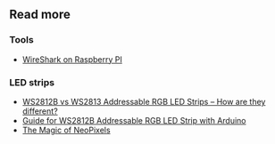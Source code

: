 

## Read more

### Tools
* [WireShark on Raspberry PI ](https://donsthinktank.blogspot.com/2015/07/wireshark-raspberry-pi.html)

### LED strips
* [WS2812B vs WS2813 Addressable RGB LED Strips – How are they different?](https://www.seeedstudio.com/blog/2019/02/14/ws2812b-vs-ws2813-addressable-rgb-led-strips-how-are-they-different/)
* [Guide for WS2812B Addressable RGB LED Strip with Arduino](https://randomnerdtutorials.com/guide-for-ws2812b-addressable-rgb-led-strip-with-arduino/)
* [The Magic of NeoPixels](https://learn.adafruit.com/adafruit-neopixel-uberguide)